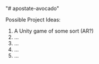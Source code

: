"# apostate-avocado" 

Possible Project Ideas:

1. A Unity game of some sort (AR?)
2. ...
3. ...
4. ...
5. ...
